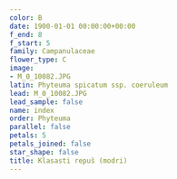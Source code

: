 ```yaml
---
color: B
date: 1900-01-01 00:00:00+00:00
f_end: 8
f_start: 5
family: Campanulaceae
flower_type: C
image:
- M_0_10082.JPG
latin: Phyteuma spicatum ssp. coeruleum
lead: M_0_10082.JPG
lead_sample: false
name: index
order: Phyteuma
parallel: false
petals: 5
petals_joined: false
star_shape: false
title: Klasasti repuš (modri)
---
```


